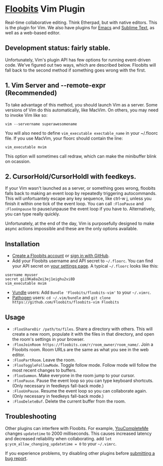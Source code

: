# [Floobits](https://floobits.com/) Vim Plugin

Real-time collaborative editing. Think Etherpad, but with native editors. This is the plugin for Vim. We also have plugins for [Emacs](https://github.com/Floobits/floobits-emacs) and [Sublime Text](https://github.com/Floobits/floobits-sublime), as well as a web-based editor.

## Development status: fairly stable.

Unfortunately, Vim's plugin API has few options for running event-driven code. We've figured out two ways, which are described below. Floobits will fall back to the second method if something goes wrong with the first.

## 1. Vim Server and --remote-expr (Recommended)

To take advantage of this method, you should launch Vim as a server.  Some versions of Vim do this automatically, like MacVim.  On others, you may need to invoke Vim like so:

`vim --servername superawesomename`

You will also need to define `vim_executable exectable_name` in your ~/.floorc file. If you use MacVim, your floorc should contain the line:

`vim_executable mvim`

This option will sometimes call redraw, which can make the minibuffer blink on ocassion.

## 2. CursorHold/CursorHoldI with feedkeys.

If your Vim wasn't launched as a server, or something goes wrong, floobits falls back to making an event loop by repeatedly triggering autocommands.
This will unfortuantely escape any key sequence, like ctrl-w j, unless you finish it within one tick of the event loop.  You can call  `:FlooPause` and `:FlooUnpause` to pause/unpause the event loop if you have to. Alternatively, you can type really quickly.

Unfortunately, at the end of the day, Vim is purposefully designed to make async actions impossible and these are the only options available.


## Installation

* [Create a Floobits account](https://floobits.com/signup/) or [sign in with GitHub](https://floobits.com/login/github/?next=/dash/).
* Add your Floobits username and API secret to `~/.floorc`. You can find your API secret on [your settings page](https://floobits.com/dash/settings/). A typical `~/.floorc` looks like this:

```
username myuser
secret gii9Ka8aZei3ej1eighu2vi8D
vim_executable mvim
```

* [Vundle](https://github.com/gmarik/vundle) users: Add `Bundle 'Floobits/floobits-vim'` to your `~/.vimrc`. 
* [Pathogen](https://github.com/tpope/vim-pathogen) users: `cd ~/.vim/bundle` and `git clone https://github.com/Floobits/floobits-vim Floobits`


## Usage

* `:FlooShareDir /path/to/files`. Share a directory with others. This will create a new room, populate it with the files in that directory, and open the room's settings in your browser.
* `:FlooJoinRoom https://floobits.com/r/room_owner/room_name/`. Join a Floobits room. Room URLs are the same as what you see in the web editor.
* `:FlooPartRoom`. Leave the room.
* `:FlooToggleFollowMode`. Toggle follow mode. Follow mode will follow the most recent changes to buffers.
* `:FlooSummon`. Make everyone in the room jump to your cursor.
* `:FlooPause`. Pause the event loop so you can type keyboard shortcuts. (Only necessary in feedkeys fall-back mode.)
* `:FlooUnPause`. Resume the event loop so you can collaborate again. (Only necessary in feedkeys fall-back mode.)
* `:FlooDeleteBuf`. Delete the current buffer from the room.


## Troubleshooting

Other plugins can interfere with Floobits. For example, [YouCompleteMe](https://github.com/Valloric/YouCompleteMe) changes `updatetime` to 2000 milliseconds. This causes increased latency and decreased reliability when collaborating. add `let g:ycm_allow_changing_updatetime = 0` to your `~/.vimrc`.

If you experience problems, try disabling other plugins before [submitting a bug report](https://github.com/Floobits/floobits-vim/issues).
